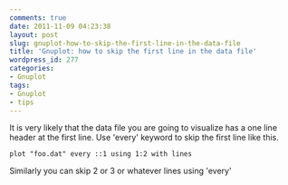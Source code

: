 ```yaml
---
comments: true
date: 2011-11-09 04:23:38
layout: post
slug: gnuplot-how-to-skip-the-first-line-in-the-data-file
title: 'Gnuplot: how to skip the first line in the data file'
wordpress_id: 277
categories:
- Gnuplot
tags:
- Gnuplot
- tips
---
```


It is very likely that the data file you are going to visualize has a one line header at the first
line. Use 'every' keyword to skip the first line like this.

    plot "foo.dat" every ::1 using 1:2 with lines

Similarly you can skip 2 or 3 or whatever lines using 'every'
